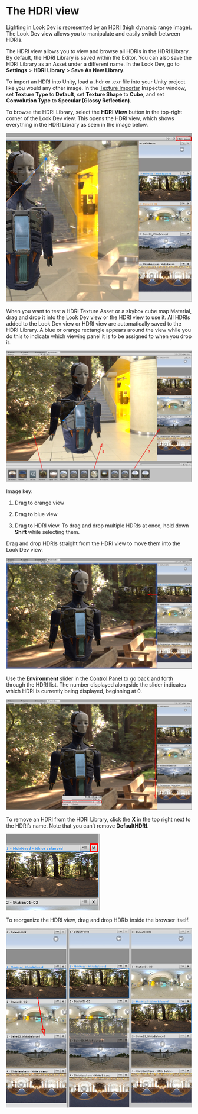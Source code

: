 # The HDRI view

Lighting in Look Dev is represented by an HDRI (high dynamic range image). The Look Dev view allows you to manipulate and easily switch between HDRIs.

The HDRI view allows you to view and browse all HDRIs in the HDRI Library. By default, the HDRI Library is saved within the Editor. You can also save the HDRI Library as an Asset under a different name. In the Look Dev, go to __Settings__ > __HDRI Library__ > __Save As New Library__.

To import an HDRI into Unity, load a .hdr or .exr file into your Unity project like you would any other image. In the [Texture Importer](class-TextureImporter) Inspector window, set __Texture Type__ to __Default__, set __Texture Shape__ to __Cube__, and set __Convolution Type__ to __Specular (Glossy Reflection)__.

To browse the HDRI Library, select the __HDRI View__ button in the top-right corner of the Look Dev view. This opens the HDRI view, which shows everything in the HDRI Library as seen in the image below.

![Select the __HDRI View__ button to see the HDRI Library](../uploads/Main/LookDevHDRIView-0.png)

When you want to test a HDRI Texture Asset or a skybox cube map Material, drag and drop it into the Look Dev view or the HDRI view to use it. All HDRIs added to the Look Dev view or HDRI view are automatically saved to the HDRI Library. A blue or orange rectangle appears around the view while you do this to indicate which viewing panel it is to be assigned to when you drop it.

![Drag and drop to test in the Look Dev view or HDRI view](../uploads/Main/LookDevHDRIView-Dragging-1.png)

Image key:

1. Drag to orange view

2. Drag to blue view

3. Drag to HDRI view. To drag and drop multiple HDRIs at once, hold down __Shift__ while selecting them.

Drag and drop HDRIs straight from the HDRI view to move them into the Look Dev view.

![Drag and drop from the HDRI view to the Look Dev view](../uploads/Main/LookDevHDRIView-DrangAndDrop-2.png)

Use the __Environment__ slider in the [Control Panel](LookDevControlPanel) to go back and forth through the HDRI list. The number displayed alongside the slider indicates which HDRI is currently being displayed, beginning at 0.

![ Using the __Environment__ slider to scroll through the HDRI list](../uploads/Main/LookDevHDRIView-EnvironmentSlider-3.png)

To remove an HDRI from the HDRI Library, click the __X__ in the top right next to the HDRI’s name. Note that you can’t remove __DefaultHDRI__.

![Click the __X__ to remove an HDRI from the HDRI Library](../uploads/Main/LookDevHDRIView-RemoveHDRI-4.png)

To reorganize the HDRI view, drag and drop HDRIs inside the browser itself.

![Drag and drop to reogranise the HDRI view](../uploads/Main/LookDevHDRIView-ReorganiseHDRI-5.jpg)

